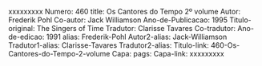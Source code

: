 xxxxxxxxx
Numero: 460
title: Os Cantores do Tempo 2º volume
Autor: Frederik Pohl
Co-autor: Jack Williamson
Ano-de-Publicacao: 1995
Titulo-original: The Singers of Time
Tradutor: Clarisse Tavares
Co-tradutor: 
Ano-de-edicao: 1991
alias: Frederik-Pohl
Autor2-alias: Jack-Williamson
Tradutor1-alias: Clarisse-Tavares
Tradutor2-alias: 
Titulo-link: 460-Os-Cantores-do-Tempo-2-volume
Capa: 
pags: 
Capa-link: 
xxxxxxxxx